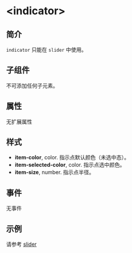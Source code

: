 # &lt;indicator&gt;

## 简介

`indicator` 只能在 `slider` 中使用。

## 子组件

不可添加任何子元素。

## 属性

无扩展属性

## 样式

* **item-color**, color. 指示点默认颜色（未选中态）。
* **item-selected-color**, color. 指示点选中颜色。
* **item-size**, number. 指示点半径。

## 事件

无事件

## 示例

请参考 [slider](./slider.html)
